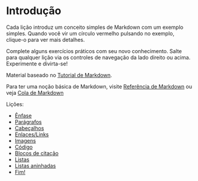 # Introdução

Cada lição introduz um conceito simples de Markdown com um exemplo simples. Quando você vir um círculo vermelho pulsando no exemplo, clique-o para ver mais detalhes.

Complete alguns exercícios práticos com seu novo conhecimento. Salte para qualquer lição via os controles de navegação da lado direito ou acima. Experimente e divirta-se!

Material baseado no [Tutorial de Markdown](http://commonmark.org/help/tutorial/index.html).

Para ter uma noção básica de Markdown, visite [Referência de Markdown](http://commonmark.org/help/) ou veja [Cola de Markdown](https://github.com/adam-p/markdown-here/wiki/Markdown-Cheatsheet)

Lições:
* [Ênfase](01-enfase/README.md)
* [Parágrafos](02-paragrafo/README.md)
* [Cabeçalhos](03-cabecalho/README.md)
* [Enlaces/Links](04-enlaces/README.md)
* [Imagens](05-imagens/README.md)
* [Código](06-codigo/README.md)
* [Blocos de citação](07-bloco-citacao/README.md)
* [Listas](08-listas/README.md)
* [Listas aninhadas](09-listas-aninhadas/README.md)
* [Fim!](10-fim/README.md)
